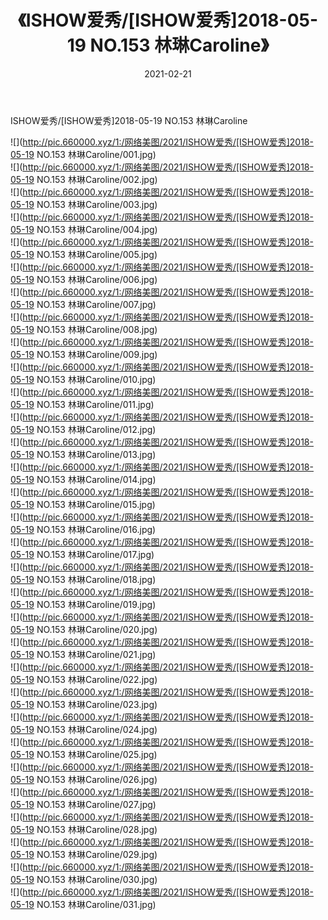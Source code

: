 ﻿---
layout: post
title:  《ISHOW爱秀/[ISHOW爱秀]2018-05-19 NO.153 林琳Caroline》
date:   2021-02-21
img: http://pic.660000.xyz/1:/网络美图/2021/ISHOW爱秀/[ISHOW爱秀]2018-05-19 NO.153 林琳Caroline/000.jpg
categories: [美女, 清纯, 唯美]
---

ISHOW爱秀/[ISHOW爱秀]2018-05-19 NO.153 林琳Caroline

 ![](http://pic.660000.xyz/1:/网络美图/2021/ISHOW爱秀/[ISHOW爱秀]2018-05-19 NO.153 林琳Caroline/001.jpg) <br>![](http://pic.660000.xyz/1:/网络美图/2021/ISHOW爱秀/[ISHOW爱秀]2018-05-19 NO.153 林琳Caroline/002.jpg) <br>![](http://pic.660000.xyz/1:/网络美图/2021/ISHOW爱秀/[ISHOW爱秀]2018-05-19 NO.153 林琳Caroline/003.jpg) <br>![](http://pic.660000.xyz/1:/网络美图/2021/ISHOW爱秀/[ISHOW爱秀]2018-05-19 NO.153 林琳Caroline/004.jpg) <br>![](http://pic.660000.xyz/1:/网络美图/2021/ISHOW爱秀/[ISHOW爱秀]2018-05-19 NO.153 林琳Caroline/005.jpg) <br>![](http://pic.660000.xyz/1:/网络美图/2021/ISHOW爱秀/[ISHOW爱秀]2018-05-19 NO.153 林琳Caroline/006.jpg) <br>![](http://pic.660000.xyz/1:/网络美图/2021/ISHOW爱秀/[ISHOW爱秀]2018-05-19 NO.153 林琳Caroline/007.jpg) <br>![](http://pic.660000.xyz/1:/网络美图/2021/ISHOW爱秀/[ISHOW爱秀]2018-05-19 NO.153 林琳Caroline/008.jpg) <br>![](http://pic.660000.xyz/1:/网络美图/2021/ISHOW爱秀/[ISHOW爱秀]2018-05-19 NO.153 林琳Caroline/009.jpg) <br>![](http://pic.660000.xyz/1:/网络美图/2021/ISHOW爱秀/[ISHOW爱秀]2018-05-19 NO.153 林琳Caroline/010.jpg) <br>![](http://pic.660000.xyz/1:/网络美图/2021/ISHOW爱秀/[ISHOW爱秀]2018-05-19 NO.153 林琳Caroline/011.jpg) <br>![](http://pic.660000.xyz/1:/网络美图/2021/ISHOW爱秀/[ISHOW爱秀]2018-05-19 NO.153 林琳Caroline/012.jpg) <br>![](http://pic.660000.xyz/1:/网络美图/2021/ISHOW爱秀/[ISHOW爱秀]2018-05-19 NO.153 林琳Caroline/013.jpg) <br>![](http://pic.660000.xyz/1:/网络美图/2021/ISHOW爱秀/[ISHOW爱秀]2018-05-19 NO.153 林琳Caroline/014.jpg) <br>![](http://pic.660000.xyz/1:/网络美图/2021/ISHOW爱秀/[ISHOW爱秀]2018-05-19 NO.153 林琳Caroline/015.jpg) <br>![](http://pic.660000.xyz/1:/网络美图/2021/ISHOW爱秀/[ISHOW爱秀]2018-05-19 NO.153 林琳Caroline/016.jpg) <br>![](http://pic.660000.xyz/1:/网络美图/2021/ISHOW爱秀/[ISHOW爱秀]2018-05-19 NO.153 林琳Caroline/017.jpg) <br>![](http://pic.660000.xyz/1:/网络美图/2021/ISHOW爱秀/[ISHOW爱秀]2018-05-19 NO.153 林琳Caroline/018.jpg) <br>![](http://pic.660000.xyz/1:/网络美图/2021/ISHOW爱秀/[ISHOW爱秀]2018-05-19 NO.153 林琳Caroline/019.jpg) <br>![](http://pic.660000.xyz/1:/网络美图/2021/ISHOW爱秀/[ISHOW爱秀]2018-05-19 NO.153 林琳Caroline/020.jpg) <br>![](http://pic.660000.xyz/1:/网络美图/2021/ISHOW爱秀/[ISHOW爱秀]2018-05-19 NO.153 林琳Caroline/021.jpg) <br>![](http://pic.660000.xyz/1:/网络美图/2021/ISHOW爱秀/[ISHOW爱秀]2018-05-19 NO.153 林琳Caroline/022.jpg) <br>![](http://pic.660000.xyz/1:/网络美图/2021/ISHOW爱秀/[ISHOW爱秀]2018-05-19 NO.153 林琳Caroline/023.jpg) <br>![](http://pic.660000.xyz/1:/网络美图/2021/ISHOW爱秀/[ISHOW爱秀]2018-05-19 NO.153 林琳Caroline/024.jpg) <br>![](http://pic.660000.xyz/1:/网络美图/2021/ISHOW爱秀/[ISHOW爱秀]2018-05-19 NO.153 林琳Caroline/025.jpg) <br>![](http://pic.660000.xyz/1:/网络美图/2021/ISHOW爱秀/[ISHOW爱秀]2018-05-19 NO.153 林琳Caroline/026.jpg) <br>![](http://pic.660000.xyz/1:/网络美图/2021/ISHOW爱秀/[ISHOW爱秀]2018-05-19 NO.153 林琳Caroline/027.jpg) <br>![](http://pic.660000.xyz/1:/网络美图/2021/ISHOW爱秀/[ISHOW爱秀]2018-05-19 NO.153 林琳Caroline/028.jpg) <br>![](http://pic.660000.xyz/1:/网络美图/2021/ISHOW爱秀/[ISHOW爱秀]2018-05-19 NO.153 林琳Caroline/029.jpg) <br>![](http://pic.660000.xyz/1:/网络美图/2021/ISHOW爱秀/[ISHOW爱秀]2018-05-19 NO.153 林琳Caroline/030.jpg) <br>![](http://pic.660000.xyz/1:/网络美图/2021/ISHOW爱秀/[ISHOW爱秀]2018-05-19 NO.153 林琳Caroline/031.jpg) <br>